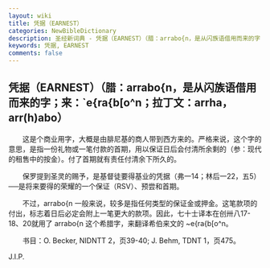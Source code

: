 ```yaml
---
layout: wiki
title: 凭据（EARNEST）
categories: NewBibleDictionary
description: 圣经新词典 - 凭据（EARNEST）（腊：arrabo{n，是从闪族语借用而来的字；来：`e{ra{b[o^n；拉丁文：arrha，arr(h)abo）
keywords: 凭据, EARNEST
comments: false
---
```


## 凭据（EARNEST）（腊：arrabo{n，是从闪族语借用而来的字；来：`e{ra{b[o^n；拉丁文：arrha，arr(h)abo）

　　这是个商业用字，大概是由腓尼基的商人带到西方来的。严格来说，这个字的意思，是指一份礼物或一笔付款的首期，用以保证日后会付清所余剩的（参：现代的租售中的按金）。付了首期就有责任付清余下所久的。

　　保罗提到圣灵的赐予，是基督徒要得基业的凭据（弗一14；林后一22，五5）──是将来要得的荣耀的一个保证（RSV）、预尝和首期。

　　不过，arrabo{n 一般来说，较多是指任何类型的保证金或押金。这笔款项的付出，标志着日后必定会附上一笔更大的款项。因此，七十士译本在创卅八17-18、20就用了 arrabo{n 这个希腊字，来翻译希伯来文的 ~e{ra{b[o^n。

　　书目：O. Becker, NIDNTT 2，页39-40; J. Behm, TDNT 1，页475。

J.I.P.








